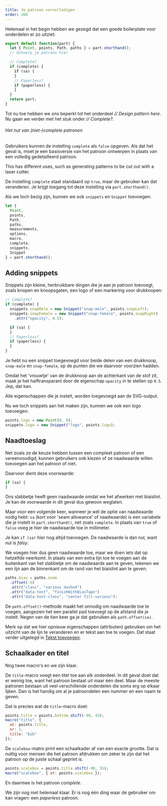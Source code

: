 ```yaml
---
title: Je patroon vervolledigen
order: 260
---
```


Helemaal in het begin hebben we gezegd dat een goede boilerplate voor onderdelen er zo uitziet:

```js
export default function(part) {
  let { Point, points, Path, paths } = part.shorthand();
  // Ontwerp je patroon hier

  // Complete?
  if (complete) {
    if (sa) {
    }
    // Paperless?
    if (paperless) {
    }
  }
  return part;
}
```

Tot nu toe hebben we ons beperkt tot het onderdeel *// Design pattern here*. Nu gaan we verder met het stuk onder *// Complete?*.

<Note>

###### Het nut van (niet-)complete patronen

Gebruikers kunnen de instelling `complete` als `false` opgeven. Als dat het geval is, moet je een basisversie van het patroon ontwerpen in plaats van een volledig gedetailleerd patroon.

This has different uses, such as generating patterns to be cut out with a laser cutter.

</Note>

De instelling `complete` staat standaard op `true`, maar de gebruiker kan dat veranderen. Je krijgt toegang tot deze instelling via `part.shorthand()`.

Als we toch bezig zijn, kunnen we ook `snippets` en `Snippet` toevoegen:

```js
let {
  Point,
  points,
  Path,
  paths,
  measurements,
  options,
  macro,
  complete,
  snippets,
  Snippet
} = part.shorthand();
```

## Adding snippets

Snippets zijn kleine, herbruikbare dingen die je aan je patroon toevoegt, zoals knopen en knoopsgaten, een logo of een markering voor drukknopen:

```js
// Complete?
if (complete) {
  snippets.snapMale = new Snippet("snap-male", points.snapLeft);
  snippets.snapFemale = new Snippet("snap-female", points.snapRight)
    .attr("opacity", 0.5);

  if (sa) {
  }
  // Paperless?
  if (paperless) {
  }
}
```

Je hebt nu een snippet toegevoegd voor beide delen van een drukknoop, `snap-male` en `snap-female`, op de punten die we daarvoor voorzien hadden.

Omdat het 'vrouwtje' van de drukknoop aan de achterkant van de stof zit, maak je het halftransparant door de eigenschap `opacity` in te stellen op `0.5`. Jep, dat kan.

<Tip>

Alle eigenschappen die je instelt, worden toegevoegd aan de SVG-output.

</Tip>

Nu we toch snippets aan het maken zijn, kunnen we ook een logo toevoegen:

```js
points.logo = new Point(0, 0);
snippets.logo = new Snippet("logo", points.logo);
```

## Naadtoeslag

Net zoals ze de keuze hebben tussen een compleet patroon of een vereenvoudigd, kunnen gebruikers ook kiezen of ze naadwaarde willen toevoegen aan het patroon of niet.

Daarvoor dient deze voorwaarde:

```js
if (sa) {
}
```

Ons slabbetje heeft geen naadwaarde omdat we het afwerken met biaislint. Je kan de voorwaarde in dit geval dus gewoon weglaten.

Maar voor een volgende keer, wanneer je wél de optie van naadwaarde nodig hebt: `sa` (kort voor 'seam allowance' of naadwaarde) is een variabele die je instelt in `part.shorthand()`, net zoals `complete`. In plaats van `true` of `false` voeg je hier de naadwaarde toe in millimeter.

Je kan `if (sa)` hier nog altijd toevoegen. De naadwaarde is dan nul, want nul is *falsy*.

We voegen hier dus geen naadwaarde toe, maar we doen iets dat op hetzelfde neerkomt. In plaats van een extra lijn toe te voegen aan de buitenkant van het slabbetje om de naadwaarde aan te geven, tekenen we een lijn aan de binnenkant om de rand van het biaislint aan te geven:

```js
paths.bias = paths.seam
  .offset(-5)
  .attr("class", "various dashed")
  .attr("data-text", "finishWithBiasTape")
  .attr("data-text-class", "center fill-various");
```

De `path.offset()`-methode maakt het onnodig om naadwaarde toe te voegen, aangezien het een parallel pad toevoegt op de afstand die je instelt. Negen van de tien keer ga je dat gebruiken als `path.offset(sa)`.

Merk op dat we hier opnieuw eigenschappen (attributen) gebruiken om het uitzicht van de lijn te veranderen en er tekst aan toe te voegen. Dat staat verder uitgelegd in [Tekst toevoegen](/concepts/adding-text).

## Schaalkader en titel

Nog twee macro's en we zijn klaar.

De `title`-macro voegt een titel toe aan elk onderdeel. In dit geval doet dat er weinig toe, want het patroon bestaat uit maar één deel. Maar de meeste patronen bestaan uit veel verschillende onderdelen die soms erg op elkaar lijken. Dan is het handig om al je patroondelen een nummer en een naam te geven.

Dat is precies wat de `title`-macro doet:

```js
points.title = points.bottom.shift(-90, 45);
macro("title", {
  at: points.title,
  nr: 1,
  title: "bib"
});
```

De `scalebox`-matro print een schaalkader af van een exacte grootte. Dat is nuttig voor mensen die het patroon afdrukken om zeker te zijn dat het patroon op de juiste schaal geprint is.

```js
points.scalebox = points.title.shift(-90, 55);
macro("scalebox", { at: points.scalebox });
```

En daarmee is het patroon *complete*.

<Example pattern="tutorial" part="step11" caption="We used attributed to add color, dashes, text on a path and even opacity" />

We zijn nog niet helemaal klaar. Er is nog één ding waar de gebruiker om kan vragen: een *paperless* patroon.